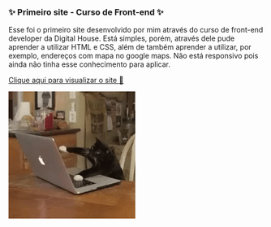 ### ✨ Primeiro site - Curso de Front-end ✨

   Esse foi o primeiro site desenvolvido por mim através do curso de front-end developer da Digital House. Está simples, porém, através dele pude aprender a utilizar HTML e CSS, além de também aprender a utilizar, por exemplo, endereços com mapa no google maps. Não está responsivo pois ainda não tinha esse conhecimento para aplicar.

   [Clique aqui para visualizar o site 🌈](https://app.netlify.com/sites/aula1-jane-doe/overview)
    
   ![Gif teclando](https://github.com/Micaelleapds/dh1-course/blob/master/c6f13b01a53d7152d7f235838efe5a09.gif)
